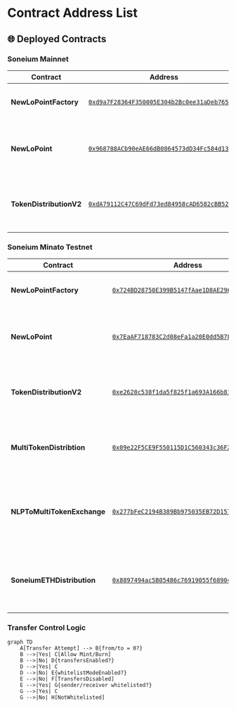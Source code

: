 # Contract Address List

## 🌐 Deployed Contracts

### Soneium Mainnet
| Contract | Address | Description |
|----------|---------|-------------|
| **NewLoPointFactory** | [`0xd9a7F28364F350005E304b2Bc0ee31aDeb765148`](https://soneium.blockscout.com/address/0xd9a7F28364F350005E304b2Bc0ee31aDeb765148) | Factory contract for deterministic deployment |
| **NewLoPoint** | [`0x968788ACb90eAE66dB0864573dD34Fc584d138E6`](https://soneium.blockscout.com/address/0x968788ACb90eAE66dB0864573dD34Fc584d138E6) | Main ERC20 token contract with gradual transfer controls |
| **TokenDistributionV2** | [`0xdA79112C47C69dFd73ed84958cAD6582cBB5203e`](https://soneium.blockscout.com/address/0xdA79112C47C69dFd73ed84958cAD6582cBB5203e) | Ultra-efficient bulk distribution contract (92% gas savings) |

### Soneium Minato Testnet
| Contract | Address | Description |
|----------|---------|-------------|
| **NewLoPointFactory** | [`0x724BD28750E399B5147fAae1D8AE2966564A158E`](https://soneium-minato.blockscout.com/address/0x724BD28750E399B5147fAae1D8AE2966564A158E) | Factory contract for deterministic deployment |
| **NewLoPoint** | [`0x7EaAF718783C2d08eFa1a20E0dd5B7Fb632fE9eF`](https://soneium-minato.blockscout.com/address/0x7EaAF718783C2d08eFa1a20E0dd5B7Fb632fE9eF) | Main ERC20 token contract with gradual transfer controls |
| **TokenDistributionV2** | [`0xe2628c538f1da5f825f1a693A166b818f3881266`](https://soneium-minato.blockscout.com/address/0xe2628c538f1da5f825f1a693A166b818f3881266) | Ultra-efficient bulk distribution contract (92% gas savings) |
| **MultiTokenDistribtion** | [`0x09e22F5CE9F550115D1C560343c36F2C0d1C7BeC`](https://soneium-minato.blockscout.com/address/0x09e22F5CE9F550115D1C560343c36F2C0d1C7BeC) | Multiple token distribution contract for NewLo ecosystem |
| **NLPToMultiTokenExchange** | [`0x277bFeC2194B389Bb975035EB72D157f9eAa3887`](https://soneium-minato.blockscout.com/address/0x277bFeC2194B389Bb975035EB72D157f9eAa3887) | Exchange contract from NewLo Point (NLP) to multiple tokens (ETH, USDC, USDT) |
| **SoneiumETHDistribution** | [`0x8897494ac5B05486c76919055f68904344d78f5e`](https://soneium-minato.blockscout.com/address/0x8897494ac5B05486c76919055f68904344d78f5e) | Ultra-efficient bulk ETH distribution contract for Soneium network |

### Transfer Control Logic

```mermaid
graph TD
    A[Transfer Attempt] --> B{from/to = 0?}
    B -->|Yes| C[Allow Mint/Burn]
    B -->|No| D{transfersEnabled?}
    D -->|Yes| C
    D -->|No| E{whitelistModeEnabled?}
    E -->|No| F[TransfersDisabled]
    E -->|Yes| G{sender/receiver whitelisted?}
    G -->|Yes| C
    G -->|No| H[NotWhitelisted]
```
